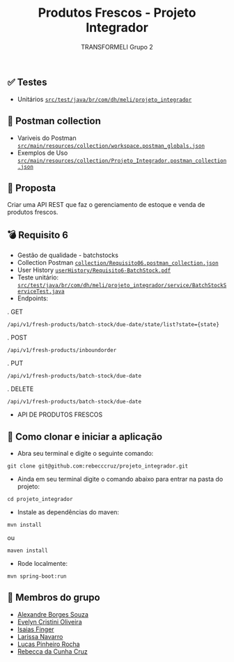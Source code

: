 <h1 align=center> Produtos Frescos - Projeto Integrador </h1>
<p align=center> TRANSFORMELI Grupo 2 </p>
<br>

## ✅ Testes
* Unitários [`src/test/java/br/com/dh/meli/projeto_integrador`](src/test/java/br/com/dh/meli/projeto_integrador)

## 🚩 Postman collection
* Variveis do Postman [`src/main/resources/collection/workspace.postman_globals.json`](src/main/resources/collection/workspace.postman_globals.json)
* Exemplos de Uso [`src/main/resources/collection/Projeto_Integrador.postman_collection.json`](src/main/resources/collection/Projeto_Integrador.postman_collection.json)

## 📝 Proposta
Criar uma API REST que faz o gerenciamento de estoque e venda de produtos frescos.

## 💣 Requisito 6
* Gestão de qualidade - batchstocks
* Collection Postman [`collection/Requisito06.postman_collection.json`](collection/Requisito06.postman_collection.json)
* User History [`userHistory/Requisito6-BatchStock.pdf`](userHistory/Requisito6-BatchStock.pdf)
* Teste unitário: [`src/test/java/br/com/dh/meli/projeto_integrador/service/BatchStockServiceTest.java`](src/test/java/br/com/dh/meli/projeto_integrador/service/BatchStockServiceTest.java)
* Endpoints:

. GET
```
/api/v1/fresh-products/batch-stock/due-date/state/list?state={state}
```


. POST
```
/api/v1/fresh-products/inboundorder
```

. PUT
```
/api/v1/fresh-products/batch-stock/due-date
```

. DELETE
```
/api/v1/fresh-products/batch-stock/due-date
```


* API DE PRODUTOS FRESCOS

## 🚀 Como clonar e iniciar a aplicação

- Abra seu terminal e digite o seguinte comando:

```
git clone git@github.com:rebecccruz/projeto_integrador.git
```

- Ainda em seu terminal digite o comando abaixo para entrar na pasta do projeto:

```
cd projeto_integrador
```

- Instale as dependências do maven:

```
mvn install
```

ou
<br>

```
maven install
```

- Rode localmente:

```
mvn spring-boot:run
```

## 👥 Membros do grupo

- <a href="https://github.com/aborgssouzameli">Alexandre Borges Souza</a>
- <a href="https://github.com/evycoliveira">Evelyn Cristini Oliveira</a>
- <a href="https://github.com/isaiasfmeli">Isaias Finger</a>
- <a href="https://github.com/laridevmeli">Larissa Navarro</a>
- <a href="https://github.com/lucaspinheirorocha">Lucas Pinheiro Rocha</a>
- <a href="https://github.com/rebecccruz">Rebecca da Cunha Cruz</a>
